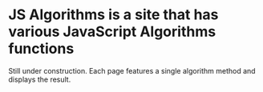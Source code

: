 # JS Algorithms is a site that has various JavaScript Algorithms functions

Still under construction.
Each page features a single algorithm method and displays the result.

